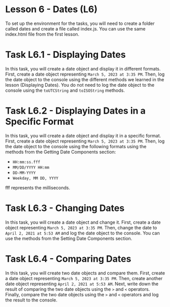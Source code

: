 # Lesson 6 - Dates (L6)

To set up the environment for the tasks, you will need to create a folder called dates and create a file called index.js.
You can use the same index.html file from the first lesson.

# Task L6.1 - Displaying Dates

In this task, you will create a date object and display it in different formats.
First, create a date object representing `March 5, 2023 at 3:35 PM`.
Then, log the date object to the console using the different methods we learned in the lesson (Displaying Dates).
You do not need to log the date object to the console using the `toUTCString` and `toISOString` methods.

# Task L6.2 - Displaying Dates in a Specific Format

In this task, you will create a date object and display it in a specific format.
First, create a date object representing `March 5, 2023 at 3:35 PM`.
Then, log the date object to the console using the following formats using the methods from the Getting Date Components section:

- `HH:mm:ss.fff`
- `MM/DD/YYYY HH:mm`
- `DD-MM-YYYY`
- `Weekday, MM DD, YYYY`

fff represents the milliseconds.

# Task L6.3 - Changing Dates

In this task, you will create a date object and change it.
First, create a date object representing `March 5, 2023 at 3:35 PM`.
Then, change the date to `April 2, 2021 at 5:53 AM` and log the date object to the console.
You can use the methods from the Setting Date Components section.

# Task L6.4 - Comparing Dates

In this task, you will create two date objects and compare them.
First, create a date object representing `March 5, 2023 at 3:35 PM`.
Then, create another date object representing `April 2, 2021 at 5:53 AM`.
Next, write down the result of comparing the two date objects using the `>` and `<` operators.
Finally, compare the two date objects using the `>` and `<` operators and log the result to the console.